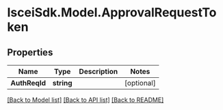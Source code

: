 # IsceiSdk.Model.ApprovalRequestToken

## Properties

Name | Type | Description | Notes
------------ | ------------- | ------------- | -------------
**AuthReqId** | **string** |  | [optional] 

[[Back to Model list]](../README.md#documentation-for-models) [[Back to API list]](../README.md#documentation-for-api-endpoints) [[Back to README]](../README.md)

